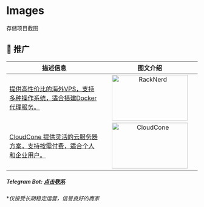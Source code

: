 # Images
存储项目截图

## 💌 推广

<table>
  <thead>
    <tr>
      <th width="50%" align="center">描述信息</th>
      <th width="50%" align="center">图文介绍</th>
    </tr>
  </thead>
  <tbody>
    <!-- 第一个广告：RackNerd -->
    <tr>
      <td width="50%" align="left">
        <a href="https://dqzboy.github.io/proxyui/racknerd" target="_blank">提供高性价比的海外VPS，支持多种操作系统，适合搭建Docker代理服务。</a>
      </td>
      <td width="50%" align="center">
        <a href="https://dqzboy.github.io/proxyui/racknerd" target="_blank">
          <img src="https://cdn.jsdelivr.net/gh/dqzboy/Images/dqzboy-proxy/Image_2025-07-07_16-14-49.png?raw=true" alt="RackNerd" width="200" height="120">
        </a>
      </td>
    </tr>
    <!-- 第二个广告：CloudCone -->
    <tr>
      <td width="50%" align="left">
        <a href="https://dqzboy.github.io/proxyui/CloudCone" target="_blank">CloudCone 提供灵活的云服务器方案，支持按需付费，适合个人和企业用户。</a>
      </td>
      <td width="50%" align="center">
        <a href="https://dqzboy.github.io/proxyui/CloudCone" target="_blank">
          <img src="https://cdn.jsdelivr.net/gh/dqzboy/Images/dqzboy-proxy/111.png?raw=true" alt="CloudCone" width="200" height="120">
        </a>
      </td>
    </tr>
  </tbody>
</table>

##### *Telegram Bot: [点击联系](https://t.me/WiseAidBot)*
**仅接受长期稳定运营，信誉良好的商家*
